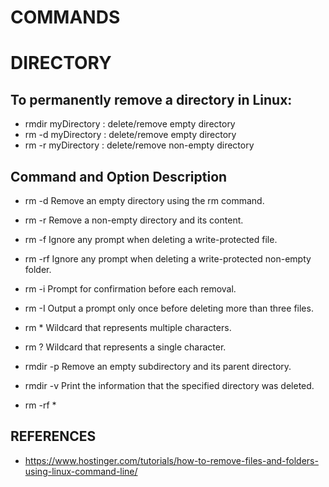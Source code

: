 # COMMANDS


# DIRECTORY


## To permanently remove a directory in Linux:
- rmdir myDirectory  : delete/remove empty directory
- rm -d myDirectory : delete/remove empty directory
- rm -r myDirectory  : delete/remove non-empty directory

## Command and Option	Description
- rm -d	Remove an empty directory using the rm command.
- rm -r	Remove a non-empty directory and its content.
- rm -f	Ignore any prompt when deleting a write-protected file.
- rm -rf	Ignore any prompt when deleting a write-protected non-empty folder.
- rm -i	Prompt for confirmation before each removal.
- rm -I	Output a prompt only once before deleting more than three files.
- rm *	Wildcard that represents multiple characters.
- rm ?	Wildcard that represents a single character.
- rmdir -p	Remove an empty subdirectory and its parent directory.
- rmdir -v	Print the information that the specified directory was deleted.

- rm -rf *


## REFERENCES
- https://www.hostinger.com/tutorials/how-to-remove-files-and-folders-using-linux-command-line/